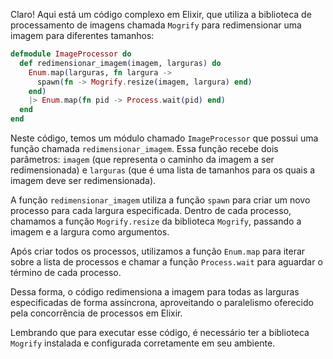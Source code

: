 Claro! Aqui está um código complexo em Elixir, que utiliza a biblioteca de processamento de imagens chamada `Mogrify` para redimensionar uma imagem para diferentes tamanhos:

```elixir
defmodule ImageProcessor do
  def redimensionar_imagem(imagem, larguras) do
    Enum.map(larguras, fn largura ->
      spawn(fn -> Mogrify.resize(imagem, largura) end)
    end)
    |> Enum.map(fn pid -> Process.wait(pid) end)
  end
end
```

Neste código, temos um módulo chamado `ImageProcessor` que possui uma função chamada `redimensionar_imagem`. Essa função recebe dois parâmetros: `imagem` (que representa o caminho da imagem a ser redimensionada) e `larguras` (que é uma lista de tamanhos para os quais a imagem deve ser redimensionada).

A função `redimensionar_imagem` utiliza a função `spawn` para criar um novo processo para cada largura especificada. Dentro de cada processo, chamamos a função `Mogrify.resize` da biblioteca `Mogrify`, passando a imagem e a largura como argumentos.

Após criar todos os processos, utilizamos a função `Enum.map` para iterar sobre a lista de processos e chamar a função `Process.wait` para aguardar o término de cada processo.

Dessa forma, o código redimensiona a imagem para todas as larguras especificadas de forma assíncrona, aproveitando o paralelismo oferecido pela concorrência de processos em Elixir.

Lembrando que para executar esse código, é necessário ter a biblioteca `Mogrify` instalada e configurada corretamente em seu ambiente.